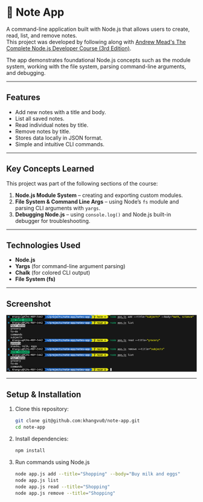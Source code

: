 # 📝 Note App

A command-line application built with Node.js that allows users to create, read, list, and remove notes.  
This project was developed by following along with [Andrew Mead's The Complete Node.js Developer Course (3rd Edition)](https://www.udemy.com/course/the-complete-nodejs-developer-course-2/).  

The app demonstrates foundational Node.js concepts such as the module system, working with the file system, parsing command-line arguments, and debugging.

---

## Features
- Add new notes with a title and body.
- List all saved notes.
- Read individual notes by title.
- Remove notes by title.
- Stores data locally in JSON format.
- Simple and intuitive CLI commands.

---

## Key Concepts Learned
This project was part of the following sections of the course:
1. **Node.js Module System** – creating and exporting custom modules.  
2. **File System & Command Line Args** – using Node’s `fs` module and parsing CLI arguments with `yargs`.  
3. **Debugging Node.js** – using `console.log()` and Node.js built-in debugger for troubleshooting.  

---

## Technologies Used
- **Node.js**  
- **Yargs** (for command-line argument parsing)  
- **Chalk** (for colored CLI output)  
- **File System (fs)**  

---

## Screenshot
![Screenshot 1](/images/preview.png)

---

## Setup & Installation
1. Clone this repository:
   ```bash
   git clone git@github.com:khangvu0/note-app.git
   cd note-app

2. Install dependencies:
    ```bash
    npm install

3. Run commands using Node.js
    ```bash
    node app.js add --title="Shopping" --body="Buy milk and eggs"
    node app.js list
    node app.js read --title="Shopping"
    node app.js remove --title="Shopping"